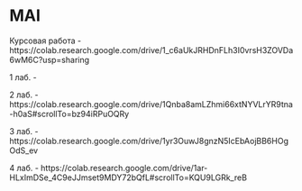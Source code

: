 # MAI
<p>Курсовая работа - https://colab.research.google.com/drive/1_c6aUkJRHDnFLh3I0vrsH3ZOVDa6wM6C?usp=sharing</p>
<p>1 лаб. -</p> 
<p>2 лаб. - https://colab.research.google.com/drive/1Qnba8amLZhmi66xtNYVLrYR9tna-h0aS#scrollTo=bz94iRPuOQRy</p>
<p>3 лаб. - https://colab.research.google.com/drive/1yr3OuwJ8gnzN5IcEbAojBB6HOgOdS_ev</p>
<p>4 лаб. - https://colab.research.google.com/drive/1ar-HLxImDSe_4C9eJJmset9MDY72bQfL#scrollTo=KQU9LGRk_reB</p>
